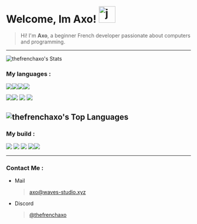 # Welcome, Im Axo! <img src="https://cdn3.emoji.gg/emojis/35781-junimo-dance.gif" width="45px" height="45px" alt="junimo_dance">
> Hi! I'm **Axo**, a beginner French developer passionate about computers and programming.
---
![thefrenchaxo's Stats](https://github-readme-stats.vercel.app/api?username=thefrenchaxo&theme=blueberry&show_icons=true&hide_border=true&count_private=false)
### My languages :
<img src="https://img.shields.io/badge/HTML5-E34F26?style=for-the-badge&logo=html5&logoColor=white" /><img src="https://img.shields.io/badge/JavaScript-323330?style=for-the-badge&logo=javascript&logoColor=F7DF1E" /><img src="https://img.shields.io/badge/CSS-1572B6?style=for-the-badge&logo=css3&logoColor=white" /><img src="https://img.shields.io/badge/React-20232A?style=for-the-badge&logo=react&logoColor=61DAFB" />

<img src="https://img.shields.io/badge/Python-FFD43B?style=for-the-badge&logo=python&logoColor=blue" /><img src="https://img.shields.io/badge/Godot-478CBF?style=for-the-badge&logo=GodotEngine&logoColor=white" /> <img src="https://img.shields.io/badge/Dart-0175C2?style=for-the-badge&logo=dart&logoColor=white" /> <img src="https://img.shields.io/badge/Shell_Script-121011?style=for-the-badge&logo=gnu-bash&logoColor=white" />

![thefrenchaxo's Top Languages](https://github-readme-stats.vercel.app/api/top-langs/?username=thefrenchaxo&theme=blueberry&show_icons=true&hide_border=true&layout=compact)
---
### My build :
<img src="https://img.shields.io/badge/Intel%20Core_i5_12400F-0071C5?style=for-the-badge&logo=intel&logoColor=white" /> <img src="https://img.shields.io/badge/NVIDIA-GTX1650-76B900?style=for-the-badge&logo=nvidia&logoColor=white" /> <img src="https://img.shields.io/badge/RAM-32GB-E34F26?style=for-the-badge" /> <img src="https://img.shields.io/badge/Debian-A81D33?style=for-the-badge&logo=debian&logoColor=white" /><img src="https://img.shields.io/badge/Arch_Linux-1793D1?style=for-the-badge&logo=arch-linux&logoColor=white" />

---
### Contact Me :
- Mail
	>[axo@waves-studio.xyz](mailto:axo@waves-studio.xyz)
	
- Discord
	>[@thefrenchaxo](https://discord.com/users/832587423728140288)
